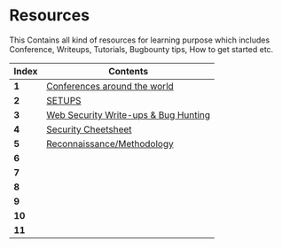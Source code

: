 # Resources

This Contains all kind of resources for learning purpose which includes
Conference, Writeups, Tutorials, Bugbounty tips, How to get started etc.

Index | Contents 
------|------
**1** | [Conferences around the world](Conference/Conference.md)
**2** | [SETUPS](https://github.com/RESETHACKER-COMMUNITY/Resources/tree/main/setup)
**3** | [Web Security Write-ups & Bug Hunting](Write-ups/writeups.md)
**4** | [Security Cheetsheet](Bugbountycheetsheet/Readme.md)
**5** | [Reconnaissance/Methodology](Reconnaissance/Readme.md)
**6** | []()
**7** | []()
**8** | []()
**9** | []()
**10**| []()
**11**| []()
